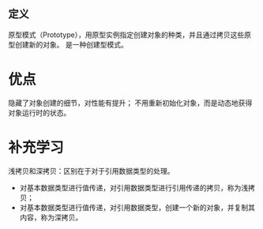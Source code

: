 ## 定义

原型模式（Prototype），用原型实例指定创建对象的种类，并且通过拷贝这些原型创建新的对象。
是一种创建型模式。

# 优点
隐藏了对象创建的细节，对性能有提升；
不用重新初始化对象，而是动态地获得对象运行时的状态。

# 补充学习

浅拷贝和深拷贝：区别在于对于引用数据类型的处理。
- 对基本数据类型进行值传递，对引用数据类型进行引用传递的拷贝，称为浅拷贝；
- 对基本数据类型进行值传递，对引用数据类型，创建一个新的对象，并复制其内容，称为深拷贝。